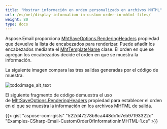 ```yaml
---
title: "Mostrar información en orden personalizado en archivos MHTML"
url: /es/net/display-information-in-custom-order-in-mhtml-files/
weight: 80
type: docs
---
```



Aspose.Email proporciona [MhtSaveOptions.RenderingHeaders](https://reference.aspose.com/email/net/aspose.email/headersformattingoptions/renderingheaders/) propiedad que devuelve la lista de encabezados para renderizar. Puede añadir los encabezados mediante el [MhtTemplateName](https://reference.aspose.com/email/net/aspose.email/mhttemplatename/) clase. El orden en que se agregan los encabezados decide el orden en que se muestra la información.

La siguiente imagen compara las tres salidas generadas por el código de muestra.

![todo:image_alt_text](display-information-in-custom-order-in-mhtml-files_1.jpg)

El siguiente fragmento de código demuestra el uso de [MhtSaveOptions.RenderingHeaders](https://reference.aspose.com/email/net/aspose.email/headersformattingoptions/renderingheaders/) propiedad para establecer el orden en el que se muestra la información en los archivos MHTML de salida.

{{< gist "aspose-com-gists" "522d47278b8ca448dc1d7eb97193322c" "Examples-CSharp-Email-CustomOrderOfInformationInMHTML-1.cs" >}}
